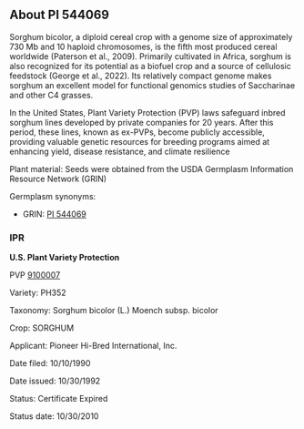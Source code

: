 About PI 544069 
---------------------
Sorghum bicolor, a diploid cereal crop with a genome size of approximately 730 Mb and 10 haploid chromosomes, is the fifth most produced cereal worldwide (Paterson et al., 2009). Primarily cultivated in Africa, sorghum is also recognized for its potential as a biofuel crop and a source of cellulosic feedstock (George et al., 2022). Its relatively compact genome makes sorghum an excellent model for functional genomics studies of Saccharinae and other C4 grasses.

In the United States, Plant Variety Protection (PVP) laws safeguard inbred sorghum lines developed by private companies for 20 years. After this period, these lines, known as ex-PVPs, become publicly accessible, providing valuable genetic resources for breeding programs aimed at enhancing yield, disease resistance, and climate resilience

Plant material: Seeds were obtained from the USDA Germplasm Information Resource Network (GRIN)

Germplasm synonyms:
* GRIN: [PI 544069](https://npgsweb.ars-grin.gov/gringlobal/accessiondetail.aspx?id=1439005)

### IPR
**U.S. Plant Variety Protection**

PVP [9100007](https://apps.ams.usda.gov/CMS/AdobeImages/009100007.pdf)

Variety: PH352

Taxonomy: Sorghum bicolor (L.) Moench subsp. bicolor

Crop: SORGHUM

Applicant: Pioneer Hi-Bred International, Inc.

Date filed: 10/10/1990

Date issued: 10/30/1992

Status: Certificate Expired

Status date: 10/30/2010
